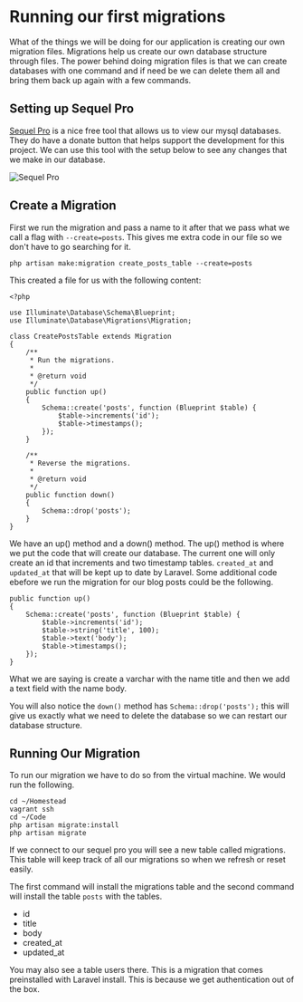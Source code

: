 # Running our first migrations

What of the things we will be doing for our application is creating our own migration files. Migrations help us create our own database structure through files. The power behind doing migration files is that we can create databases with one command and if need be we can delete them all and bring them back up again with a few commands.

## Setting up Sequel Pro

[Sequel Pro](http://www.sequelpro.com/) is a nice free tool that allows us to view our mysql databases. They do have a donate button that helps support the development for this project. We can use this tool with the setup below to see any changes that we make in our database.

![Sequel Pro](img/sequel-pro.png "Sequel Pro")

## Create a Migration

First we run the migration and pass a name to it after that we pass what we call a flag with `--create=posts`. This gives me extra code in our file so we don't have to go searching for it.

```php artisan make:migration create_posts_table --create=posts```

This created a file for us with the following content:

```
<?php

use Illuminate\Database\Schema\Blueprint;
use Illuminate\Database\Migrations\Migration;

class CreatePostsTable extends Migration
{
    /**
     * Run the migrations.
     *
     * @return void
     */
    public function up()
    {
        Schema::create('posts', function (Blueprint $table) {
            $table->increments('id');
            $table->timestamps();
        });
    }

    /**
     * Reverse the migrations.
     *
     * @return void
     */
    public function down()
    {
        Schema::drop('posts');
    }
}
```
We have an up() method and a down() method. The up() method is where we put the code that will create our database. The current one will only create an id that increments and two timestamp tables. `created_at` and `updated_at` that will be kept up to date by Laravel. Some additional code ebefore we run the migration for our blog posts could be the following.

```
public function up()
{
    Schema::create('posts', function (Blueprint $table) {
        $table->increments('id');
        $table->string('title', 100);
        $table->text('body');
        $table->timestamps();
    });
}
``` 
What we are saying is create a varchar with the name title and then we add a text field with the name body.

You will also notice the `down()` method has `Schema::drop('posts');` this will give us exactly what we need to delete the database so we can restart our database structure.

## Running Our Migration

To run our migration we have to do so from the virtual machine. We would run the following.

```
cd ~/Homestead
vagrant ssh
cd ~/Code
php artisan migrate:install
php artisan migrate
```

If we connect to our sequel pro you will see a new table called migrations. This table will keep track of all our migrations so when we refresh or reset easily.

The first command will install the migrations table and the second command will install the table `posts` with the tables.

- id
- title
- body
- created_at
- updated_at

You may also see a table users there. This is a migration that comes preinstalled with Laravel install. This is because we get authentication out of the box.